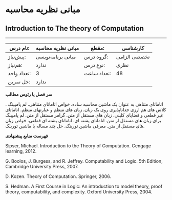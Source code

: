 # مبانی نظریه محاسبه
## Introduction to The theory of Computation
_______________________________________________________________________________
| نام درس:    | مبانی نظریه محاسبه | مقطع:       | کارشناسی     |
| ----------- | ------------------ | ----------- | ------------ |
| پیش‌نیاز:   | مبانی برنامه‌نویسی | گروه درس:   | تخصصی الزامی |
| هم‌نیاز:    | ندارد              | نوع درس:    | نظری         |
| تعداد واحد: | 3                  | تعداد ساعت: | 48           |
| حل تمرین:   |  ندارد             |             |              |

**سر فصل یا رئوس مطالب**

اتاماتای متناهی به عنوان یک ماشین محاسبه ساده. خواص اتاماتای متناهی. لم پامپینگ . کلاس های هم ارزی جداناپذیری روی یک زبان.  زبان های منظم و عبارتهای منظم. اتاماتای غیر قطعی و قضایای کلینی. زبان های مستقل از متن. گرامر مستقل از متن. لم پامپینگ برای زبان های مستقل از متن. اتاماتای پشته ای. اتاماتای پشته ای قطعی. خواص زبان های مستقل از متن. معرفی ماشین تورینگ. حل چند مساله با ماشین تورینگ.

**فهرست منابع پیشنهادی**

Sipser, Michael. Introduction to the Theory of Computation. Cengage learning, 2012.

G. Boolos, J. Burgess, and R. Jeffrey. Computability and Logic. 5th Edition, Cambridge University Press, 2007.

D. Kozen. Theory of Computation. Springer, 2006.

S. Hedman. A First Course in Logic: An introduction to model theory, proof theory, computability, and complexity. Oxford University Press, 2004.
